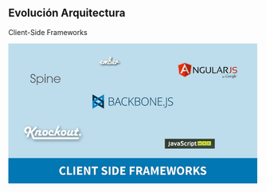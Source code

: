 ##  Evolución Arquitectura

Client-Side Frameworks

<img src="../images/csf01.jpg" alt="Client-Side Frameworks" style="width: 500px;"/>